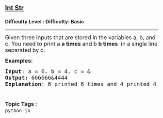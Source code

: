 <h2><a href="https://www.geeksforgeeks.org/problems/int-str--164410/1?page=9&difficulty=Basic&status=unsolved&sortBy=accuracy">Int Str</a></h2><h3>Difficulty Level : Difficulty: Basic</h3><hr><div class="problems_problem_content__Xm_eO"><p><span style="font-size: 18px;">Given three inputs that are stored in the variables a, b, and c. You need to print a <strong>a times</strong> and b <strong>b&nbsp;times</strong>&nbsp; in a single line separated by c.</span></p>
<p><span style="font-size: 18px;"><strong>Examples:</strong></span></p>
<pre><span style="font-size: 18px;"><strong>Input</strong>: a = 6, b = 4, c = &amp;
<strong>Output:</strong> 666666&amp;4444
<strong>Explanation</strong>: 6 printed 6 times and 4 printed 4 times seperated by c = &amp;.
</span></pre></div><br><p><span style=font-size:18px><strong>Topic Tags : </strong><br><code>python-io</code>&nbsp;